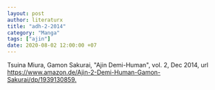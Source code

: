 ```yaml
---
layout: post
author: literaturx
title: "adh-2-2014"
category: "Manga"
tags: ["ajin"]
date: 2020-08-02 12:00:00 +07
---
```


Tsuina Miura, Gamon Sakurai, "Ajin Demi-Human", vol. 2, Dec 2014, url <https://www.amazon.de/Ajin-2-Demi-Human-Gamon-Sakurai/dp/1939130859>[.](https://drive.google.com/file/d/1kbm8As6EtaE0utqpaev6RMDVmVzsrm5Q/view?usp=sharing)